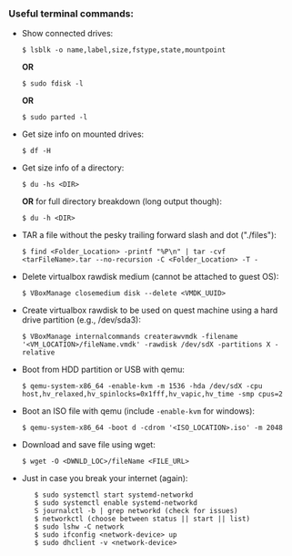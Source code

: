 ### **Useful terminal commands:**
* Show connected drives:  
    ```
    $ lsblk -o name,label,size,fstype,state,mountpoint
    ```  
    **OR**  
    ```
    $ sudo fdisk -l
    ```  
    **OR**  
    ```
    $ sudo parted -l
    ```
* Get size info on mounted drives:  
    ```
    $ df -H
    ```
* Get size info of a directory:  
    ```
    $ du -hs <DIR>
    ```  
    **OR** for full directory breakdown (long output though):  
    ```
    $ du -h <DIR>
    ``` 
* TAR a file without the pesky trailing forward slash and dot ("./files"):  
    ```
    $ find <Folder_Location> -printf "%P\n" | tar -cvf <tarFileName>.tar --no-recursion -C <Folder_Location> -T -
    ```
* Delete virtualbox rawdisk medium (cannot be attached to guest OS):  
    ```
    $ VBoxManage closemedium disk --delete <VMDK_UUID>
    ```
* Create virtualbox rawdisk to be used on quest machine using a hard drive partition (e.g., /dev/sda3):  
    ```
    $ VBoxManage internalcommands createrawvmdk -filename '<VM_LOCATION>/fileName.vmdk' -rawdisk /dev/sdX -partitions X -relative
    ```
* Boot from HDD partition or USB with qemu:  
    ```
    $ qemu-system-x86_64 -enable-kvm -m 1536 -hda /dev/sdX -cpu host,hv_relaxed,hv_spinlocks=0x1fff,hv_vapic,hv_time -smp cpus=2
    ```
* Boot an ISO file with qemu (include `-enable-kvm` for windows):  
    ```
    $ qemu-system-x86_64 -boot d -cdrom '<ISO_LOCATION>.iso' -m 2048
    ```
* Download and save file using wget:  
    ```
    $ wget -O <DWNLD_LOC>/fileName <FILE_URL>
    ```
* Just in case you break your internet (again):
    ```$ sudo systemctl status systemd-networkd
       $ sudo systemctl start systemd-networkd
       $ sudo systemctl enable systemd-networkd
       S journalctl -b | grep networkd (check for issues)
       $ networkctl (choose between status || start || list)
       $ sudo lshw -C network
       $ sudo ifconfig <network-device> up
       $ sudo dhclient -v <network-device>
    ```
